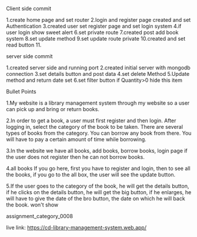 Client side commit

1.create home page and set router
2.login and register page created and set Authentication 
3.created user set register page and set login system
4.if user login show sweet alert 
6.set private route
7.created post add book system 
8.set update method
9.set update route private
10.created and set read button
11.





server side commit

1.created server side and running port
2.created initial server with mongodb connection
3.set details button and post data
4.set delete Method
5.Update method and return date set
6.set filter button if Quantity>0 hide this item



Bullet Points


1.My website is a library management system through my website so a user can pick up and bring or return books.

2.In order to get a book, a user must first register and then login. After logging in, select the category of the book to be taken. There are several types of books from the category. You can borrow any book from there. You will have to pay a certain amount of time while borrowing.

3.In the website we have all books, add books, borrow books, login page if the user does not register then he can not borrow books.

4.all books If you go here, first you have to register and login, then to see all the books, if you go to the all box, the user will see the update button.

5.If the user goes to the category of the book, he will get the details button, if he clicks on the details button, he will get the big button, if he enlarges, he will have to give the date of the bro button, the date on which he will back the book. won't show




assignment_category_0008

live link: https://cd-library-management-system.web.app/